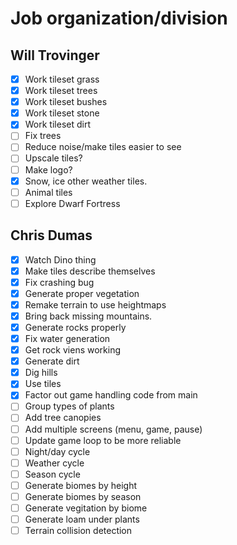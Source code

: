 # Job organization/division

## Will Trovinger

- [x] Work tileset grass
- [x] Work tileset trees
- [x] Work tileset bushes
- [x] Work tileset stone
- [x] Work tileset dirt
- [ ] Fix trees
- [ ] Reduce noise/make tiles easier to see
- [ ] Upscale tiles?
- [ ] Make logo?
- [x] Snow, ice other weather tiles.
- [ ] Animal tiles
- [ ] Explore Dwarf Fortress

## Chris Dumas

- [x] Watch Dino thing
- [x] Make tiles describe themselves
- [x] Fix crashing bug
- [x] Generate proper vegetation
- [x] Remake terrain to use heightmaps
- [x] Bring back missing mountains.
- [x] Generate rocks properly
- [x] Fix water generation
- [x] Get rock viens working
- [x] Generate dirt
- [x] Dig hills
- [x] Use tiles
- [x] Factor out game handling code from main
- [ ] Group types of plants
- [ ] Add tree canopies
- [ ] Add multiple screens (menu, game, pause)
- [ ] Update game loop to be more reliable
- [ ] Night/day cycle
- [ ] Weather cycle
- [ ] Season cycle
- [ ] Generate biomes by height
- [ ] Generate biomes by season
- [ ] Generate vegitation by biome
- [ ] Generate loam under plants
- [ ] Terrain collision detection
